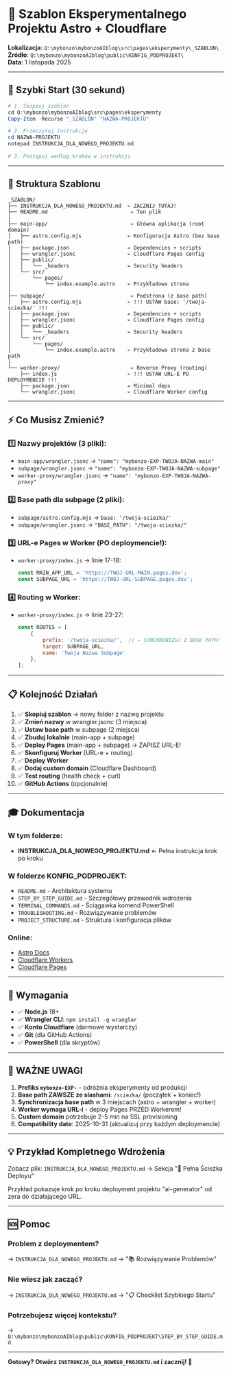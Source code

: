 # 🎯 Szablon Eksperymentalnego Projektu Astro + Cloudflare

**Lokalizacja**: `Q:\mybonzo\mybonzoAIblog\src\pages\eksperymenty\_SZABLON\`  
**Źródło**: `Q:\mybonzo\mybonzoAIblog\public\KONFIG_PODPROJEKT\`  
**Data**: 1 listopada 2025

---

## 🚀 Szybki Start (30 sekund)

```powershell
# 1. Skopiuj szablon
cd Q:\mybonzo\mybonzoAIblog\src\pages\eksperymenty
Copy-Item -Recurse "_SZABLON" "NAZWA-PROJEKTU"

# 2. Przeczytaj instrukcję
cd NAZWA-PROJEKTU
notepad INSTRUKCJA_DLA_NOWEGO_PROJEKTU.md

# 3. Postępuj według kroków w instrukcji
```

---

## 📁 Struktura Szablonu

```
_SZABLON/
├── INSTRUKCJA_DLA_NOWEGO_PROJEKTU.md  ← ZACZNIJ TUTAJ!
├── README.md                           ← Ten plik
│
├── main-app/                           ← Główna aplikacja (root domain)
│   ├── astro.config.mjs               ← Konfiguracja Astro (bez base path)
│   ├── package.json                   ← Dependencies + scripts
│   ├── wrangler.jsonc                 ← Cloudflare Pages config
│   ├── public/
│   │   └── _headers                   ← Security headers
│   └── src/
│       └── pages/
│           └── index.example.astro    ← Przykładowa strona
│
├── subpage/                            ← Podstrona (z base path)
│   ├── astro.config.mjs               ← !!! USTAW base: '/twoja-sciezka/' !!!
│   ├── package.json                   ← Dependencies + scripts
│   ├── wrangler.jsonc                 ← Cloudflare Pages config
│   ├── public/
│   │   └── _headers                   ← Security headers
│   └── src/
│       └── pages/
│           └── index.example.astro    ← Przykładowa strona z base path
│
└── worker-proxy/                       ← Reverse Proxy (routing)
    ├── index.js                       ← !!! USTAW URL-E PO DEPLOYMENCIE !!!
    ├── package.json                   ← Minimal deps
    └── wrangler.jsonc                 ← Cloudflare Worker config
```

---

## ⚡ Co Musisz Zmienić?

### 1️⃣ Nazwy projektów (3 pliki):
- `main-app/wrangler.jsonc` → `"name": "mybonzo-EXP-TWOJA-NAZWA-main"`
- `subpage/wrangler.jsonc` → `"name": "mybonzo-EXP-TWOJA-NAZWA-subpage"`
- `worker-proxy/wrangler.jsonc` → `"name": "mybonzo-EXP-TWOJA-NAZWA-proxy"`

### 2️⃣ Base path dla subpage (2 pliki):
- `subpage/astro.config.mjs` → `base: '/twoja-sciezka/'`
- `subpage/wrangler.jsonc` → `"BASE_PATH": "/twoja-sciezka/"`

### 3️⃣ URL-e Pages w Worker (PO deploymencie!):
- `worker-proxy/index.js` → linie 17-18:
  ```javascript
  const MAIN_APP_URL = 'https://TWOJ-URL-MAIN.pages.dev';
  const SUBPAGE_URL = 'https://TWOJ-URL-SUBPAGE.pages.dev';
  ```

### 4️⃣ Routing w Worker:
- `worker-proxy/index.js` → linie 23-27:
  ```javascript
  const ROUTES = [
      {
          prefix: '/twoja-sciezka/',  // ← SYNCHRONIZUJ Z BASE PATH!
          target: SUBPAGE_URL,
          name: 'Twoja Nazwa Subpage'
      },
  ];
  ```

---

## 📋 Kolejność Działań

1. ✅ **Skopiuj szablon** → nowy folder z nazwą projektu
2. ✅ **Zmień nazwy** w wrangler.jsonc (3 miejsca)
3. ✅ **Ustaw base path** w subpage (2 miejsca)
4. ✅ **Zbuduj lokalnie** (main-app + subpage)
5. ✅ **Deploy Pages** (main-app + subpage) → ZAPISZ URL-E!
6. ✅ **Skonfiguruj Worker** (URL-e + routing)
7. ✅ **Deploy Worker**
8. ✅ **Dodaj custom domain** (Cloudflare Dashboard)
9. ✅ **Test routing** (health check + curl)
10. ✅ **GitHub Actions** (opcjonalnie)

---

## 🎓 Dokumentacja

### W tym folderze:
- **INSTRUKCJA_DLA_NOWEGO_PROJEKTU.md** ← Pełna instrukcja krok po kroku

### W folderze KONFIG_PODPROJEKT:
- `README.md` - Architektura systemu
- `STEP_BY_STEP_GUIDE.md` - Szczegółowy przewodnik wdrożenia
- `TERMINAL_COMMANDS.md` - Ściągawka komend PowerShell
- `TROUBLESHOOTING.md` - Rozwiązywanie problemów
- `PROJECT_STRUCTURE.md` - Struktura i konfiguracja plików

### Online:
- [Astro Docs](https://docs.astro.build)
- [Cloudflare Workers](https://developers.cloudflare.com/workers/)
- [Cloudflare Pages](https://developers.cloudflare.com/pages/)

---

## 🔧 Wymagania

- ✅ **Node.js** 18+
- ✅ **Wrangler CLI**: `npm install -g wrangler`
- ✅ **Konto Cloudflare** (darmowe wystarczy)
- ✅ **Git** (dla GitHub Actions)
- ✅ **PowerShell** (dla skryptów)

---

## 🚨 WAŻNE UWAGI

1. **Prefiks `mybonzo-EXP-`** - odróżnia eksperymenty od produkcji
2. **Base path ZAWSZE ze slashami**: `/sciezka/` (początek + koniec!)
3. **Synchronizacja base path** w 3 miejscach (astro + wrangler + worker)
4. **Worker wymaga URL-i** - deploy Pages PRZED Workerem!
5. **Custom domain** potrzebuje 2-5 min na SSL provisioning
6. **Compatibility date**: 2025-10-31 (aktualizuj przy każdym deploymencie)

---

## 💡 Przykład Kompletnego Wdrożenia

Zobacz plik: `INSTRUKCJA_DLA_NOWEGO_PROJEKTU.md` → Sekcja "📝 Pełna Ścieżka Deployu"

Przykład pokazuje krok po kroku deployment projektu "ai-generator" od zera do działającego URL.

---

## 🆘 Pomoc

### Problem z deploymentem?
→ `INSTRUKCJA_DLA_NOWEGO_PROJEKTU.md` → "📚 Rozwiązywanie Problemów"

### Nie wiesz jak zacząć?
→ `INSTRUKCJA_DLA_NOWEGO_PROJEKTU.md` → "📋 Checklist Szybkiego Startu"

### Potrzebujesz więcej kontekstu?
→ `Q:\mybonzo\mybonzoAIblog\public\KONFIG_PODPROJEKT\STEP_BY_STEP_GUIDE.md`

---

**Gotowy? Otwórz `INSTRUKCJA_DLA_NOWEGO_PROJEKTU.md` i zacznij! 🚀**
